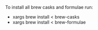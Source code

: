 To install all brew casks and formulae run:

- xargs brew install < brew-casks
- xargs brew install < brew-formulae